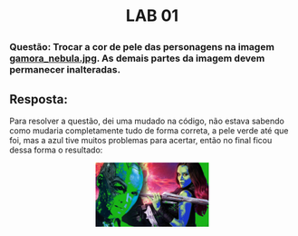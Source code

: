 <h1>
    <p align="center">
        LAB 01
    </p>
</h1>

### Questão: Trocar a cor de pele das personagens na imagem [gamora_nebula.jpg](./gamora_nebula.jpg). As demais partes da imagem devem permanecer inalteradas.


## Resposta:
Para resolver a questão, dei uma mudado na código, não estava sabendo como mudaria completamente tudo de forma correta, a pele verde até que foi, mas a azul tive muitos problemas para acertar, então no final ficou dessa forma o resultado:

<p align="center">
  <img src="resultado.jpg" width="200"/>
</p>

